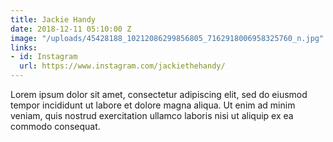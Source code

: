 ```yaml
---
title: Jackie Handy
date: 2018-12-11 05:10:00 Z
image: "/uploads/45428188_10212086299856805_7162918006958325760_n.jpg"
links:
- id: Instagram
  url: https://www.instagram.com/jackiethehandy/
---
```


Lorem ipsum dolor sit amet, consectetur adipiscing elit, sed do eiusmod tempor incididunt ut labore et dolore magna aliqua. Ut enim ad minim veniam, quis nostrud exercitation ullamco laboris nisi ut aliquip ex ea commodo consequat.